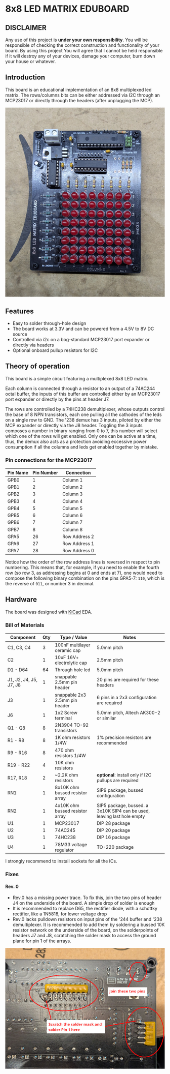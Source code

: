 # 8x8 LED MATRIX EDUBOARD

## DISCLAIMER

Any use of this project is **under your own responsibility**.
You will be responsible of checking the correct construction and functionality of your board.
By using this project You will agree that I cannot be held responsible if it will destroy any of your devices, damage your computer, burn down your house or whatever.

## Introduction

This board is an educational implementation of an 8x8 multiplexed led matrix. The rows/columns bits can be either addressed via I2C through an MCP23017 or directly through the headers (after unplugging the MCP).

![Rev. 0](pics/rev_0.jpg)

## Features

- Easy to solder through-hole design
- The board works at 3.3V and can be powered from a 4.5V to 8V DC source
- Controlled via i2c on a bog-standard MCP23017 port expander or directly via headers
- Optional onboard pullup resistors for I2C

## Theory of operation

This board is a simple circuit featuring a multiplexed 8x8 LED matrix.

Each column is connected through a resistor to an output of a 74AC244 octal buffer, the inputs of this buffer are controlled either by an MCP23017 port expander or directly by the pins at header J7.

The rows are controlled by a 74HC238 demultiplexer, whose outputs control the base of 8 NPN transistors, each one pulling all the cathodes of the leds on a single row to GND. The '238 demux has 3 inputs, 
piloted by either the MCP expander or directly via the J8 header. Toggling the 3 inputs composes a number in binary ranging from 0 to 7, this number will select which one of the rows will get enabled.
Only one can be active at a time, thus, the demux also acts as a protection avoiding eccessive power consumption if all the columns and leds get enabled together by mistake.

### Pin connections for the MCP23017

| Pin Name | Pin Number | Connection    |
| -------- | ---------- | ------------- |
| GPB0     | 1          | Column 1      |
| GPB1     | 2          | Column 2      |
| GPB2     | 3          | Column 3      |
| GPB3     | 4          | Column 4      |
| GPB4     | 5          | Column 5      |
| GPB5     | 6          | Column 6      |
| GPB6     | 7          | Column 7      |
| GPB7     | 8          | Column 8      |
| GPA5     | 26         | Row Address 2 |
| GPA6     | 27         | Row Address 1 |
| GPA7     | 28         | Row Address 0 |

Notice how the order of the row address lines is reversed in respect to pin numbering. This means that, for example, if you need to enable the fourth row (so row 3, as addressing begins at 0 and ends at 7),
one would need to compose the following binary combination on the pins GPA5-7: `110`, which is the reverse of `011`, or number 3 in decimal.

## Hardware

The board was designed with [KiCad](https://kicad.org/) EDA.

### Bill of Materials

| Component              | Qty | Type / Value                   | Notes                                                    |
| ---------------------- | --- | ------------------------------ | -------------------------------------------------------- |
| C1, C3, C4             |  3  | 100nF multilayer ceramic cap   | 5.0mm pitch                                              |
| C2                     |  1  | 10uF 16V+ electrolytic cap     | 2.5mm pitch                                              |
| D1 - D64               |  64 | Through hole led               | 5.0mm pitch                                              |
| J1, J2, J4, J5, J7, J8 |  1  | snappable 2.5mm pin header     | 20 pins are required for these headers                   |
| J3                     |  1  | snappable 2x3 2.5mm pin header | 6 pins in a 2x3 configuration are required               |
| J6                     |  1  | 1x2 Screw terminal             | 5.0mm pitch, Altech AK300-2 or similar                   |
| Q1 - Q8                |  8  | 2N3904 TO-92 transistors       |                                                          |
| R1 - R8                |  8  | 1K ohm resistors 1/4W          | 1% precision resistors are recommended                   |
| R9 - R16               |  8  | 470 ohm resistors 1/4W         |                                                          |
| R19 - R22              |  4  | 10K ohm resistors              |                                                          |
| R17, R18               |  2  | ~2.2K ohm resistors            | **optional**: install only if I2C pullups are required   |
| RN1                    |  1  | 8x10K ohm bussed resistor array| SIP9 package, bussed configuration                       |
| RN2                    |  1  | 4x10K ohm bussed resistor array| SIP5 package, bussed. a 3x10K SIP4 can be used, leaving last hole empty |
| U1                     |  1  | MCP23017                       | DIP 28 package                                           |
| U2                     |  1  | 74AC245                        | DIP 20 package                                           |
| U3                     |  1  | 74HC238                        | DIP 16 package                                           |
| U4                     |  1  | 78M33 voltage regulator        | TO-220 package                                           |

I strongly recommend to install sockets for all the ICs.


### Fixes

#### Rev. 0

- Rev.0 has a missing power trace. To fix this, join the two pins of header J4 on the underside of the board. A simple drop of solder is enough
- It is recommended to replace D65, the rectifier diode, with a schottky rectifier, like a 1N5818, for lower voltage drop
- Rev.0 lacks pulldown resistors on input pins of the '244 buffer and '238 demultiplexer. It is recommended to add them by soldering a bussed 10K resistor network on the underside of the board, on the solderpoints of headers J7 and J8, scratching the solder mask to access the ground plane for pin 1 of the arrays.

![Rev. 0 fixes](pics/rev_0_fixes.jpg)
